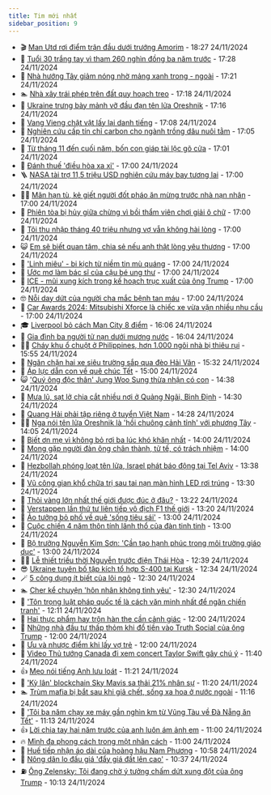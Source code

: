 ```yaml
---
title: Tim mới nhất
sidebar_position: 9
---
```


<!-- vnexpress-tin-moi-nhat:START -->
- 🎬 [Man Utd rơi điểm trận đầu dưới trướng Amorim](https://vnexpress.net/man-utd-roi-diem-tran-dau-duoi-truong-amorim-4819866.html) - 18:27 24/11/2024
- 🐎 [Tuổi 30 trắng tay vì tham 260 nghìn đồng ba năm trước](https://vnexpress.net/tuoi-30-trang-tay-vi-tham-260-nghin-dong-ba-nam-truoc-4819808.html) - 17:28 24/11/2024
- 🦍 [Nhà hướng Tây giảm nóng nhờ mảng xanh trong - ngoài](https://vnexpress.net/nha-huong-tay-giam-nong-nho-mang-xanh-trong-ngoai-4819853.html) - 17:21 24/11/2024
- 🏊 [Nhà xây trái phép trên đất quy hoạch treo](https://vnexpress.net/nha-xay-trai-phep-tren-dat-quy-hoach-treo-4819698.html) - 17:18 24/11/2024
- 🎊 [Ukraine trưng bày mảnh vỡ đầu đạn tên lửa Oreshnik](https://vnexpress.net/ukraine-trung-bay-manh-vo-dau-dan-ten-lua-oreshnik-4819864.html) - 17:16 24/11/2024
- 🎃 [Vang Vieng chật vật lấy lại danh tiếng](https://vnexpress.net/vang-vieng-chat-vat-lay-lai-danh-tieng-4819706.html) - 17:08 24/11/2024
- 🧰 [Nghiên cứu cấp tín chỉ carbon cho ngành trồng dâu nuôi tằm](https://vnexpress.net/nghien-cuu-cap-tin-chi-carbon-cho-nganh-trong-dau-nuoi-tam-4819787.html) - 17:05 24/11/2024
- 🔭 [Từ tháng 11 đến cuối năm, bốn con giáp tài lộc gõ cửa](https://vnexpress.net/tu-thang-11-den-cuoi-nam-bon-con-giap-tai-loc-go-cua-4818878.html) - 17:01 24/11/2024
- 🫶 [Đánh thuế &#39;điều hòa xa xỉ&#39;](https://vnexpress.net/danh-thue-dieu-hoa-xa-xi-4819852.html) - 17:00 24/11/2024
- 🪜 [NASA tài trợ 11,5 triệu USD nghiên cứu máy bay tương lai](https://vnexpress.net/nasa-tai-tro-11-5-trieu-usd-nghien-cuu-may-bay-tuong-lai-4819842.html) - 17:00 24/11/2024
- 👨‍🏫 [Mãn hạn tù, kẻ giết người đốt pháo ăn mừng trước nhà nạn nhân](https://vnexpress.net/man-han-tu-ke-giet-nguoi-dot-phao-an-mung-truoc-nha-nan-nhan-4819828.html) - 17:00 24/11/2024
- 🎊 [Phiên tòa bị hủy giữa chừng vì bồi thẩm viên chơi giải ô chữ](https://vnexpress.net/phien-toa-bi-huy-giua-chung-vi-boi-tham-vien-choi-giai-o-chu-4819820.html) - 17:00 24/11/2024
- 🎊 [Tôi thu nhập tháng 40 triệu nhưng vợ vẫn không hài lòng](https://vnexpress.net/toi-thu-nhap-thang-40-trieu-nhung-vo-van-khong-hai-long-4819800.html) - 17:00 24/11/2024
- 😺 [Em sẽ biết quan tâm, chia sẻ nếu anh thật lòng yêu thương](https://vnexpress.net/em-se-biet-quan-tam-chia-se-neu-anh-that-long-yeu-thuong-4819671.html) - 17:00 24/11/2024
- 🐘 [&#39;Linh miêu&#39; - bi kịch từ niềm tin mù quáng](https://vnexpress.net/giai-tri/phim/thu-vien-phim/linh-mieu-754) - 17:00 24/11/2024
- 🌁 [Ước mơ làm bác sĩ của cậu bé ung thư](https://vnexpress.net/uoc-mo-lam-bac-si-cua-cau-be-ung-thu-4818460.html) - 17:00 24/11/2024
- 🐲 [ICE - mũi xung kích trong kế hoạch trục xuất của ông Trump](https://vnexpress.net/ice-mui-xung-kich-trong-ke-hoach-truc-xuat-cua-ong-trump-4817789.html) - 17:00 24/11/2024
- 🤓 [Nỗi day dứt của người cha mắc bệnh tan máu](https://vnexpress.net/noi-day-dut-cua-nguoi-cha-mac-benh-tan-mau-4816416.html) - 17:00 24/11/2024
- 💪 [Car Awards 2024: Mitsubishi Xforce là chiếc xe vừa vặn nhiều nhu cầu](https://vnexpress.net/car-awards-2024-mitsubishi-xforce-la-chiec-xe-vua-van-nhieu-nhu-cau-4819761.html) - 17:00 24/11/2024
- 🎓 [Liverpool bỏ cách Man City 8 điểm](https://vnexpress.net/liverpool-bo-cach-man-city-8-diem-4819860.html) - 16:06 24/11/2024
- 🫣 [Gia đình ba người tử nạn dưới mương nước](https://vnexpress.net/gia-dinh-ba-nguoi-tu-nan-duoi-muong-nuoc-4819856.html) - 16:04 24/11/2024
- 🧑‍💻 [Cháy khu ổ chuột ở Philippines, hơn 1.000 ngôi nhà bị thiêu rụi](https://vnexpress.net/chay-khu-o-chuot-o-philippines-hon-1-000-ngoi-nha-bi-thieu-rui-4819846.html) - 15:55 24/11/2024
- 🐲 [Ngăn chặn hai xe siêu trường sắp qua đèo Hải Vân](https://vnexpress.net/ngan-chan-hai-xe-sieu-truong-sap-qua-deo-hai-van-4819848.html) - 15:32 24/11/2024
- 🌝 [Áp lực dẫn con về quê chúc Tết](https://vnexpress.net/ap-luc-dan-con-ve-que-chuc-tet-4819799.html) - 15:00 24/11/2024
- 😺 [&#39;Quý ông độc thân&#39; Jung Woo Sung thừa nhận có con](https://vnexpress.net/quy-ong-doc-than-jung-woo-sung-thua-nhan-co-con-4819843.html) - 14:38 24/11/2024
- 🐎 [Mưa lũ, sạt lở chia cắt nhiều nơi ở Quảng Ngãi, Bình Định](https://vnexpress.net/mua-lu-sat-lo-chia-cat-nhieu-noi-o-quang-ngai-binh-dinh-4819836.html) - 14:30 24/11/2024
- 🎡 [Quang Hải phải tập riêng ở tuyển Việt Nam](https://vnexpress.net/quang-hai-phai-tap-rieng-o-tuyen-viet-nam-4819844.html) - 14:28 24/11/2024
- 👨‍🏫 [Nga nói tên lửa Oreshnik là &#39;hồi chuông cảnh tỉnh&#39; với phương Tây](https://vnexpress.net/nga-noi-ten-lua-oreshnik-la-hoi-chuong-canh-tinh-voi-phuong-tay-4819835.html) - 14:05 24/11/2024
- 🦆 [Biết ơn mẹ vì không bỏ rơi ba lúc khó khăn nhất](https://vnexpress.net/biet-on-me-vi-khong-bo-roi-ba-luc-kho-khan-nhat-4819758.html) - 14:00 24/11/2024
- 🚦 [Mong gặp người đàn ông chân thành, tử tế, có trách nhiệm](https://vnexpress.net/mong-gap-nguoi-dan-ong-chan-thanh-tu-te-co-trach-nhiem-4819672.html) - 14:00 24/11/2024
- 💫 [Hezbollah phóng loạt tên lửa, Israel phát báo động tại Tel Aviv](https://vnexpress.net/hezbollah-phong-loat-ten-lua-israel-phat-bao-dong-tai-tel-aviv-4819831.html) - 13:38 24/11/2024
- 🎉 [Vũ công gian khổ chữa trị sau tai nạn màn hình LED rơi trúng](https://vnexpress.net/vu-cong-gian-kho-chua-tri-sau-tai-nan-man-hinh-led-roi-trung-4819723.html) - 13:30 24/11/2024
- 🌋 [Thỏi vàng lớn nhất thế giới được đúc ở đâu?](https://vnexpress.net/thoi-vang-lon-nhat-the-gioi-duoc-duc-o-dau-4819821.html) - 13:22 24/11/2024
- 🤖 [Verstappen lần thứ tư liên tiếp vô địch F1 thế giới](https://vnexpress.net/verstappen-lan-thu-tu-lien-tiep-vo-dich-f1-the-gioi-4819834.html) - 13:20 24/11/2024
- 🦏 [Ảo tưởng bỏ phố về quê &#39;sống tiêu sái&#39;](https://vnexpress.net/ao-tuong-bo-pho-ve-que-song-tieu-sai-4819797.html) - 13:00 24/11/2024
- 🦩 [Cuộc chiến 4 năm thôn tính lãnh thổ của đàn tinh tinh](https://vnexpress.net/cuoc-chien-4-nam-thon-tinh-lanh-tho-cua-dan-tinh-tinh-4818049.html) - 13:00 24/11/2024
- 👺 [Bộ trưởng Nguyễn Kim Sơn: &#39;Cần tạo hạnh phúc trong môi trường giáo dục&#39;](https://vnexpress.net/bo-truong-nguyen-kim-son-can-tao-hanh-phuc-trong-moi-truong-giao-duc-4819832.html) - 13:00 24/11/2024
- 🧑‍🏫 [Lễ thiết triều thời Nguyễn trước điện Thái Hòa](https://vnexpress.net/le-thiet-trieu-thoi-nguyen-truoc-dien-thai-hoa-4819634.html) - 12:39 24/11/2024
- 😎 [Ukraine tuyên bố tập kích tổ hợp S-400 tại Kursk](https://vnexpress.net/ukraine-tuyen-bo-tap-kich-to-hop-s-400-tai-kursk-4819827.html) - 12:34 24/11/2024
- 🪄 [5 công dụng ít biết của lõi ngô](https://vnexpress.net/5-cong-dung-it-biet-cua-loi-ngo-4819804.html) - 12:30 24/11/2024
- 🏊 [Cher kể chuyện &#39;hôn nhân không tình yêu&#39;](https://vnexpress.net/cher-ke-chuyen-hon-nhan-khong-tinh-yeu-4819748.html) - 12:30 24/11/2024
- 💃 [&#39;Tôn trọng luật pháp quốc tế là cách văn minh nhất để ngăn chiến tranh&#39;](https://vnexpress.net/ton-trong-luat-phap-quoc-te-la-cach-van-minh-nhat-de-ngan-chien-tranh-4819826.html) - 12:11 24/11/2024
- 🦆 [Hai thực phẩm hay trộn hàn the cần cảnh giác](https://vnexpress.net/hai-thuc-pham-hay-tron-han-the-can-canh-giac-4819704.html) - 12:00 24/11/2024
- 🎊 [Những nhà đầu tư thấp thỏm khi đổ tiền vào Truth Social của ông Trump](https://vnexpress.net/nhung-nha-dau-tu-thap-thom-khi-do-tien-vao-truth-social-cua-ong-trump-4819027.html) - 12:00 24/11/2024
- 👺 [Ưu và nhược điểm khi lấy vợ trẻ](https://vnexpress.net/uu-va-nhuoc-diem-khi-lay-vo-tre-4818819.html) - 12:00 24/11/2024
- 🎡 [Video Thủ tướng Canada đi xem concert Taylor Swift gây chú ý](https://vnexpress.net/video-thu-tuong-canada-di-xem-concert-taylor-swift-gay-chu-y-4819806.html) - 11:40 24/11/2024
- 👍 [Mẹo nói tiếng Anh lưu loát](https://vnexpress.net/meo-noi-tieng-anh-luu-loat-4819766.html) - 11:21 24/11/2024
- 🐎 [&#39;Kỳ lân&#39; blockchain Sky Mavis sa thải 21% nhân sự](https://vnexpress.net/ky-lan-blockchain-sky-mavis-sa-thai-21-nhan-su-4819813.html) - 11:20 24/11/2024
- 🏊 [Trùm mafia bị bắt sau khi giả chết, sống xa hoa ở nước ngoài](https://vnexpress.net/trum-mafia-bi-bat-sau-khi-gia-chet-song-xa-hoa-o-nuoc-ngoai-4819809.html) - 11:16 24/11/2024
- 🦩 [&#39;Tôi ba năm chạy xe máy gần nghìn km từ Vũng Tàu về Đà Nẵng ăn Tết&#39;](https://vnexpress.net/toi-ba-nam-chay-xe-may-gan-nghin-km-tu-vung-tau-ve-da-nang-an-tet-4819795.html) - 11:13 24/11/2024
- 👍 [Lời chia tay hai năm trước của anh luôn ám ảnh em](https://vnexpress.net/loi-chia-tay-hai-nam-truoc-cua-anh-luon-am-anh-em-4819760.html) - 11:00 24/11/2024
- 🔥 [Mình đa phong cách trong một nhân cách](https://vnexpress.net/minh-da-phong-cach-trong-mot-nhan-cach-4819673.html) - 11:00 24/11/2024
- 💄 [Huế tiếp nhận áo dài của hoàng hậu Nam Phương](https://vnexpress.net/hue-tiep-nhan-ao-dai-cua-hoang-hau-nam-phuong-4819819.html) - 10:58 24/11/2024
- 🤡 [Nông dân lo đấu giá &#39;đẩy giá đất lên cao&#39;](https://vnexpress.net/nong-dan-lo-dau-gia-day-gia-dat-len-cao-4819767.html) - 10:37 24/11/2024
- ⛽️ [Ông Zelensky: Tôi đang chờ ý tưởng chấm dứt xung đột của ông Trump](https://vnexpress.net/ong-zelensky-toi-dang-cho-y-tuong-cham-dut-xung-dot-cua-ong-trump-4819810.html) - 10:13 24/11/2024<!-- vnexpress-tin-moi-nhat:END -->
